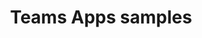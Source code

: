 ---
title: "Teams Apps samples"
description: "Use this site to browse through the available Teams app samples from Microsoft and the Patterns and Practices community."
image: "images/samples-background-teams-apps.webp"
externalLink: "https://pnp.github.io/teams-dev-samples/"
---